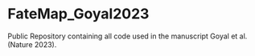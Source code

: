 # FateMap_Goyal2023

Public Repository containing all code used in the manuscript Goyal et al. (Nature 2023).